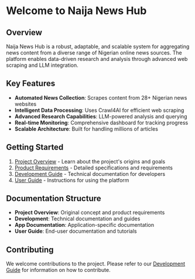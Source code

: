 # Welcome to Naija News Hub

## Overview

Naija News Hub is a robust, adaptable, and scalable system for aggregating news content from a diverse range of Nigerian online news sources. The platform enables data-driven research and analysis through advanced web scraping and LLM integration.

## Key Features

- **Automated News Collection**: Scrapes content from 28+ Nigerian news websites
- **Intelligent Data Processing**: Uses Crawl4AI for efficient web scraping
- **Advanced Research Capabilities**: LLM-powered analysis and querying
- **Real-time Monitoring**: Comprehensive dashboard for tracking progress
- **Scalable Architecture**: Built for handling millions of articles

## Getting Started

1. [Project Overview](original-idea.md) - Learn about the project's origins and goals
2. [Product Requirements](prd.md) - Detailed specifications and requirements
3. [Development Guide](dev/) - Technical documentation for developers
4. [User Guide](guide/) - Instructions for using the platform

## Documentation Structure

- **Project Overview**: Original concept and product requirements
- **Development**: Technical documentation and guides
- **App Documentation**: Application-specific documentation
- **User Guide**: End-user documentation and tutorials

## Contributing

We welcome contributions to the project. Please refer to our [Development Guide](dev/) for information on how to contribute. 